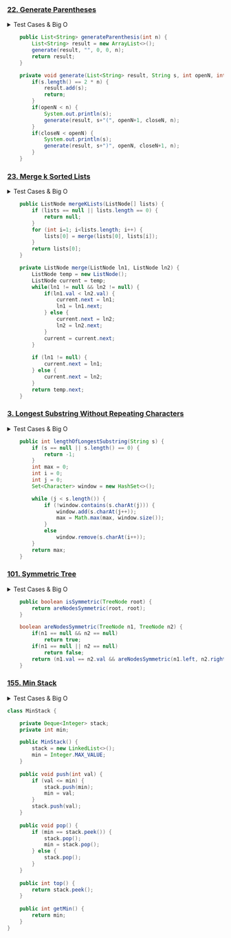 ### <a href="https://leetcode.com/problems/generate-parentheses/">22. Generate Parentheses</a>

<details><summary>Test Cases & Big O</summary><blockquote>

``` 
0 -> [""]
1 -> [()]
2-> [()(), (())]
complexity O(n), space O(n)
```
</blockquote></details>

``` java
    public List<String> generateParenthesis(int n) {
        List<String> result = new ArrayList<>();
        generate(result, "", 0, 0, n);
        return result;
    }

    private void generate(List<String> result, String s, int openN, int closeN, int n) {
        if(s.length() == 2 * n) {
            result.add(s);
            return;
        }
        if(openN < n) {
            System.out.println(s);
            generate(result, s+"(", openN+1, closeN, n);
        }
        if(closeN < openN) {
            System.out.println(s);
            generate(result, s+")", openN, closeN+1, n);
        }
    }
```
### <a href="https://leetcode.com/problems/merge-k-sorted-lists/">23. Merge k Sorted Lists</a>

<details><summary>Test Cases & Big O</summary><blockquote>

``` 
null || [] -> null 
[[]] -> []
[[1]] -> [1]
[[1], [2]] -> [1, 2]
[[1, 2], [2]] -> [1, 2, 2]
[[1,4,5],[1,3,4],[2,6]] -> [1,1,2,3,4,4,5,6]
complexity O(k * n), space O(1)
```
</blockquote></details>

``` java
    public ListNode mergeKLists(ListNode[] lists) {
        if (lists == null || lists.length == 0) {
            return null;
        }
        for (int i=1; i<lists.length; i++) {
            lists[0] = merge(lists[0], lists[i]);
        }
        return lists[0];
    }

    private ListNode merge(ListNode ln1, ListNode ln2) {
        ListNode temp = new ListNode();
        ListNode current = temp;
        while(ln1 != null && ln2 != null) {
            if(ln1.val < ln2.val) {
                current.next = ln1;
                ln1 = ln1.next;
            } else {
                current.next = ln2;
                ln2 = ln2.next;
            }
            current = current.next;
        }
        
        if (ln1 != null) {
            current.next = ln1;
        } else {
            current.next = ln2;
        }
        return temp.next;
    }
```
### <a href="https://leetcode.com/problems/longest-substring-without-repeating-characters/">3. Longest Substring Without Repeating Characters</a>

<details><summary>Test Cases & Big O</summary><blockquote>

``` 
null || "" -> -1
"a" -> 1
"aa" -> 1
"ab" -> 2
"abcabcbb" -> 3
complexity O(n), space O(n)
```
</blockquote></details>

``` java
    public int lengthOfLongestSubstring(String s) {
        if (s == null || s.length() == 0) {
            return -1;
        }
        int max = 0;
        int i = 0;
        int j = 0;
        Set<Character> window = new HashSet<>();

        while (j < s.length()) {
            if (!window.contains(s.charAt(j))) {
                window.add(s.charAt(j++));
                max = Math.max(max, window.size());
            }
            else
                window.remove(s.charAt(i++));
        }
        return max;
    }
```
### <a href="https://leetcode.com/problems/symmetric-tree/">101. Symmetric Tree</a>

<details><summary>Test Cases & Big O</summary><blockquote>

``` 
null -> false
[1] -> true
[1,2,2,3,4,4,3] -> true
[1,2,2,null,3,null,3] -> false
complexity O(n), space O(n)
```
</blockquote></details>

``` java
    public boolean isSymmetric(TreeNode root) {
        return areNodesSymmetric(root, root);
    }

    boolean areNodesSymmetric(TreeNode n1, TreeNode n2) {
        if(n1 == null && n2 == null)
            return true;
        if(n1 == null || n2 == null)
            return false;
        return (n1.val == n2.val && areNodesSymmetric(n1.left, n2.right) && areNodesSymmetric(n2.left, n1.right));
    }
```
### <a href="https://leetcode.com/problems/min-stack/">155. Min Stack</a>

<details><summary>Test Cases & Big O</summary><blockquote>

``` 
Input
["MinStack","push","push","push","getMin","pop","top","getMin"]
[[],[-2],[0],[-3],[],[],[],[]]

Output
[null,null,null,null,-3,null,0,-2]

complexity O(1), space O(n)
```
</blockquote></details>

``` java
class MinStack {

    private Deque<Integer> stack;
    private int min;

    public MinStack() {
        stack = new LinkedList<>();
        min = Integer.MAX_VALUE;
    }
    
    public void push(int val) {
        if (val <= min) {
            stack.push(min);
            min = val;
        }
        stack.push(val);
    }
    
    public void pop() {
        if (min == stack.peek()) {
            stack.pop();
            min = stack.pop();
        } else {
            stack.pop();
        }
    }
    
    public int top() {
        return stack.peek();
    }
    
    public int getMin() {
        return min;
    }
}
```
